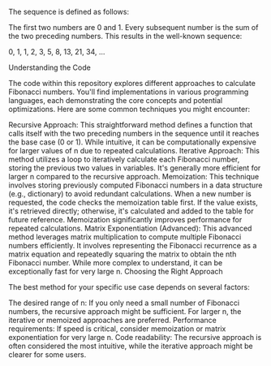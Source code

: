  The sequence is defined as follows:

The first two numbers are 0 and 1.
Every subsequent number is the sum of the two preceding numbers.
This results in the well-known sequence:

0, 1, 1, 2, 3, 5, 8, 13, 21, 34, ...

Understanding the Code

The code within this repository explores different approaches to calculate Fibonacci numbers. You'll find implementations in various programming languages, each demonstrating the core concepts and potential optimizations. Here are some common techniques you might encounter:

Recursive Approach: This straightforward method defines a function that calls itself with the two preceding numbers in the sequence until it reaches the base case (0 or 1). While intuitive, it can be computationally expensive for larger values of n due to repeated calculations.
Iterative Approach: This method utilizes a loop to iteratively calculate each Fibonacci number, storing the previous two values in variables. It's generally more efficient for larger n compared to the recursive approach.
Memoization: This technique involves storing previously computed Fibonacci numbers in a data structure (e.g., dictionary) to avoid redundant calculations. When a new number is requested, the code checks the memoization table first. If the value exists, it's retrieved directly; otherwise, it's calculated and added to the table for future reference. Memoization significantly improves performance for repeated calculations.
Matrix Exponentiation (Advanced): This advanced method leverages matrix multiplication to compute multiple Fibonacci numbers efficiently. It involves representing the Fibonacci recurrence as a matrix equation and repeatedly squaring the matrix to obtain the nth Fibonacci number. While more complex to understand, it can be exceptionally fast for very large n.
Choosing the Right Approach

The best method for your specific use case depends on several factors:

The desired range of n: If you only need a small number of Fibonacci numbers, the recursive approach might be sufficient. For larger n, the iterative or memoized approaches are preferred.
Performance requirements: If speed is critical, consider memoization or matrix exponentiation for very large n.
Code readability: The recursive approach is often considered the most intuitive, while the iterative approach might be clearer for some users.
